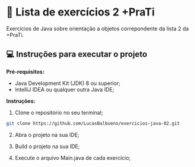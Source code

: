 # 📃 Lista de exercícios 2 +PraTi

Exercícios de Java sobre orientação a objetos correpondente da lista 2 da +PraTi.

## 💻 Instruções para executar o projeto

**Pré-requisitos:**
- Java Development Kit (JDK) 8 ou superior;
- IntelliJ IDEA ou qualquer outra Java IDE;


**Instruções:**
1. Clone o repositório no seu terminal;
```bash
git clone https://github.com/LucasBalbueno/exercicios-java-02.git
````

2. Abra o projeto na sua IDE;

3. Build o projeto na sua IDE;

4. Execute o arquivo Main.java de cada exercício;